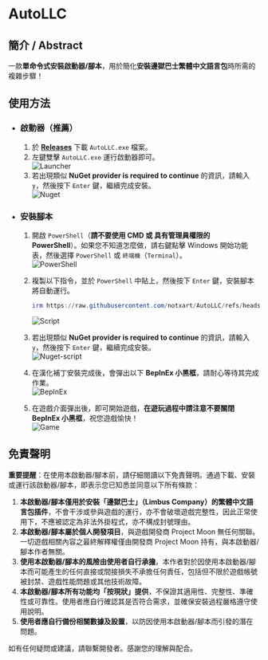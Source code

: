 # AutoLLC

## 簡介 / Abstract

一款**單命令式安裝啟動器/腳本**，用於簡化**安裝邊獄巴士繁體中文語言包**時所需的複雜步驟！

## 使用方法

- ### 啟動器（推薦）

  1. 於 [**Releases**](https://github.com/notxart/AutoLLC/releases/latest) 下載 `AutoLLC.exe` 檔案。
  2. 左鍵雙擊 `AutoLLC.exe` 運行啟動器即可。\
   ![Launcher](https://github.com/user-attachments/assets/e658d2d7-93fa-4842-ab9b-78f7effaaa62)
  3. 若出現類似 **NuGet provider is required to continue** 的資訊，請輸入 `y`，然後按下 `Enter` 鍵，繼續完成安裝。\
   ![Nuget](https://github.com/user-attachments/assets/713a9a53-9617-4af2-bd0f-f22f88240ba6)

- ### 安裝腳本

  1. 開啟 `PowerShell`（**請不要使用 CMD 或 具有管理員權限的 PowerShell**）。如果您不知道怎麼做，請右鍵點擊 Windows 開始功能表，然後選擇 `PowerShell` 或 `終端機`（`Terminal`）。\
   ![PowerShell](https://github.com/user-attachments/assets/8127f94d-ce97-427f-8f39-8ccd18536e24)
  2. 複製以下指令，並於 `PowerShell` 中貼上，然後按下 `Enter` 鍵，安裝腳本將自動運行。

     ```PowerShell
     irm https://raw.githubusercontent.com/notxart/AutoLLC/refs/heads/main/src/hant.ps1 | iex
     ```

     ![Script](https://github.com/user-attachments/assets/89f55f7e-b320-493f-b6ef-194fe5cf33f5)

  3. 若出現類似 **NuGet provider is required to continue** 的資訊，請輸入 `y`，然後按下 `Enter` 鍵，繼續完成安裝。\
   ![Nuget-script](https://github.com/user-attachments/assets/8ff32bf8-4e79-437b-8a90-0bd06f30c50e)
  4. 在漢化補丁安裝完成後，會彈出以下 **BepInEx 小黑框**，請耐心等待其完成作業。\
   ![BepInEx](https://github.com/user-attachments/assets/896556ff-b53c-4e07-bac8-1e2064025df4)
  5. 在遊戲介面彈出後，即可開始遊戲，**在遊玩過程中請注意不要關閉 BepInEx 小黑框**，祝您遊戲愉快！\
   ![Game](https://github.com/user-attachments/assets/211f39eb-9a89-4133-ae83-4533d7ef7147)

## 免責聲明

**重要提醒**：在使用本啟動器/腳本前，請仔細閱讀以下免責聲明。通過下載、安裝或運行該啟動器/腳本，即表示您已知悉並同意以下所有條款：

1. **本啟動器/腳本僅用於安裝「邊獄巴士」（Limbus Company）的繁體中文語言包插件**，不會干涉或參與遊戲的運行，亦不會破壞遊戲完整性，因此正常使用下，不應被認定為非法外掛程式，亦不構成封號理由。
2. **本啟動器/腳本屬於個人開發項目**，與遊戲開發商 Project Moon 無任何關聯。一切遊戲相關內容之最終解釋權僅由開發商 Project Moon 持有，與本啟動器/腳本作者無關。
3. **使用本啟動器/腳本的風險由使用者自行承擔**。本作者對於因使用本啟動器/腳本而可能產生的任何直接或間接損失不承擔任何責任，包括但不限於遊戲帳號被封禁、遊戲性能問題或其他技術故障。
4. **本啟動器/腳本所有功能均「按現狀」提供**，不保證其適用性、完整性、準確性或可靠性。使用者應自行確認其是否符合需求，並確保安裝過程嚴格遵守使用說明。
5. **使用者應自行備份相關數據及設置**，以防因使用本啟動器/腳本而引發的潛在問題。

如有任何疑問或建議，請聯繫開發者。感謝您的理解與配合。
